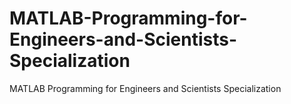 # MATLAB-Programming-for-Engineers-and-Scientists-Specialization
MATLAB Programming for Engineers and Scientists Specialization

